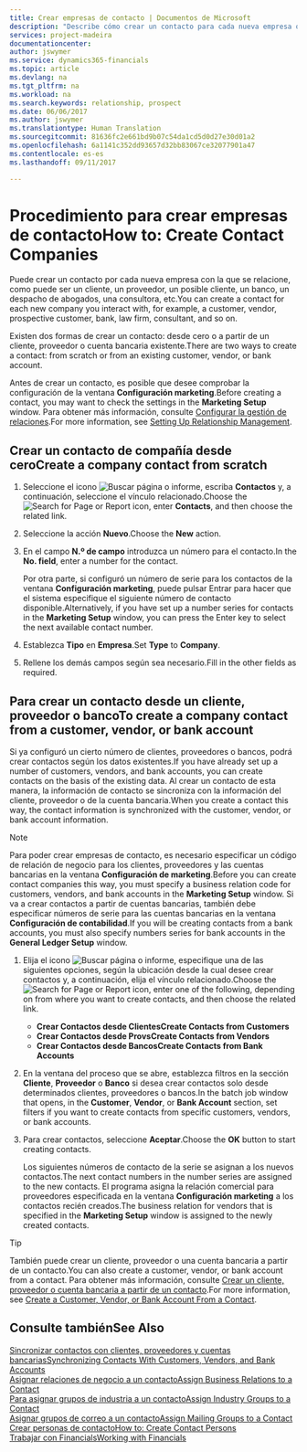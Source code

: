 ```yaml
---
title: Crear empresas de contacto | Documentos de Microsoft
description: "Describe cómo crear un contacto para cada nueva empresa o empresa potencial con la que interactúe o tenga una relación."
services: project-madeira
documentationcenter: 
author: jswymer
ms.service: dynamics365-financials
ms.topic: article
ms.devlang: na
ms.tgt_pltfrm: na
ms.workload: na
ms.search.keywords: relationship, prospect
ms.date: 06/06/2017
ms.author: jswymer
ms.translationtype: Human Translation
ms.sourcegitcommit: 81636fc2e661bd9b07c54da1cd5d0d27e30d01a2
ms.openlocfilehash: 6a1141c352dd93657d32bb83067ce32077901a47
ms.contentlocale: es-es
ms.lasthandoff: 09/11/2017

---
```

# <a name="how-to-create-contact-companies"></a><span data-ttu-id="225ed-103">Procedimiento para crear empresas de contacto</span><span class="sxs-lookup"><span data-stu-id="225ed-103">How to: Create Contact Companies</span></span>
<span data-ttu-id="225ed-104">Puede crear un contacto por cada nueva empresa con la que se relacione, como puede ser un cliente, un proveedor, un posible cliente, un banco, un despacho de abogados, una consultora, etc.</span><span class="sxs-lookup"><span data-stu-id="225ed-104">You can create a contact for each new company you interact with, for example, a customer, vendor, prospective customer, bank, law firm, consultant, and so on.</span></span>

<span data-ttu-id="225ed-105">Existen dos formas de crear un contacto: desde cero o a partir de un cliente, proveedor o cuenta bancaria existente.</span><span class="sxs-lookup"><span data-stu-id="225ed-105">There are two ways to create a contact: from scratch or from an existing customer, vendor, or bank account.</span></span>

<span data-ttu-id="225ed-106">Antes de crear un contacto, es posible que desee comprobar la configuración de la ventana **Configuración marketing**.</span><span class="sxs-lookup"><span data-stu-id="225ed-106">Before creating a contact, you may want to check the settings in the **Marketing Setup** window.</span></span> <span data-ttu-id="225ed-107">Para obtener más información, consulte [Configurar la gestión de relaciones](marketing-setup-marketing.md).</span><span class="sxs-lookup"><span data-stu-id="225ed-107">For more information, see [Setting Up Relationship Management](marketing-setup-marketing.md).</span></span>

## <a name="create-a-company-contact-from-scratch"></a><span data-ttu-id="225ed-108">Crear un contacto de compañía desde cero</span><span class="sxs-lookup"><span data-stu-id="225ed-108">Create a company contact from scratch</span></span>
1. <span data-ttu-id="225ed-109">Seleccione el icono ![Buscar página o informe](media/ui-search/search_small.png "icono Buscar página o informe"), escriba **Contactos** y, a continuación, seleccione el vínculo relacionado.</span><span class="sxs-lookup"><span data-stu-id="225ed-109">Choose the ![Search for Page or Report](media/ui-search/search_small.png "Search for Page or Report icon") icon, enter **Contacts**, and then choose the related link.</span></span>
2. <span data-ttu-id="225ed-110">Seleccione la acción **Nuevo**.</span><span class="sxs-lookup"><span data-stu-id="225ed-110">Choose the **New** action.</span></span>
3. <span data-ttu-id="225ed-111">En el campo **N.º de campo** introduzca un número para el contacto.</span><span class="sxs-lookup"><span data-stu-id="225ed-111">In the **No. field**, enter a number for the contact.</span></span>

    <span data-ttu-id="225ed-112">Por otra parte, si configuró un número de serie para los contactos de la ventana **Configuración marketing**, puede pulsar Entrar para hacer que el sistema especifique el siguiente número de contacto disponible.</span><span class="sxs-lookup"><span data-stu-id="225ed-112">Alternatively, if you have set up a number series for contacts in the **Marketing Setup** window, you can press the Enter key to select the next available contact number.</span></span>  
4. <span data-ttu-id="225ed-113">Establezca **Tipo** en **Empresa**.</span><span class="sxs-lookup"><span data-stu-id="225ed-113">Set **Type** to **Company**.</span></span>
5. <span data-ttu-id="225ed-114">Rellene los demás campos según sea necesario.</span><span class="sxs-lookup"><span data-stu-id="225ed-114">Fill in the other fields as required.</span></span>

## <a name="to-create-a-company-contact-from-a-customer-vendor-or-bank-account"></a><span data-ttu-id="225ed-115">Para crear un contacto desde un cliente, proveedor o banco</span><span class="sxs-lookup"><span data-stu-id="225ed-115">To create a company contact from a customer, vendor, or bank account</span></span>
<span data-ttu-id="225ed-116">Si ya configuró un cierto número de clientes, proveedores o bancos, podrá crear contactos según los datos existentes.</span><span class="sxs-lookup"><span data-stu-id="225ed-116">If you have already set up a number of customers, vendors, and bank accounts, you can create contacts on the basis of the existing data.</span></span> <span data-ttu-id="225ed-117">Al crear un contacto de esta manera, la información de contacto se sincroniza con la información del cliente, proveedor o de la cuenta bancaria.</span><span class="sxs-lookup"><span data-stu-id="225ed-117">When you create a contact this way, the contact information is synchronized with the customer, vendor, or bank account information.</span></span>

> [!NOTE]  
>   <span data-ttu-id="225ed-118">Para poder crear empresas de contacto, es necesario especificar un código de relación de negocio para los clientes, proveedores y las cuentas bancarias en la ventana **Configuración de marketing**.</span><span class="sxs-lookup"><span data-stu-id="225ed-118">Before you can create contact companies this way, you must specify a business relation code for customers, vendors, and bank accounts in the **Marketing Setup** window.</span></span> <span data-ttu-id="225ed-119">Si va a crear contactos a partir de cuentas bancarias, también debe especificar números de serie para las cuentas bancarias en la ventana **Configuración de contabilidad**.</span><span class="sxs-lookup"><span data-stu-id="225ed-119">If you will be creating contacts from a bank accounts, you must also specify numbers series for bank accounts in the **General Ledger Setup** window.</span></span>

1. <span data-ttu-id="225ed-120">Elija el icono ![Buscar página o informe](media/ui-search/search_small.png "icono Buscar página o informe"), especifique una de las siguientes opciones, según la ubicación desde la cual desee crear contactos y, a continuación, elija el vínculo relacionado.</span><span class="sxs-lookup"><span data-stu-id="225ed-120">Choose the ![Search for Page or Report](media/ui-search/search_small.png "Search for Page or Report icon") icon, enter one of the following, depending on from where you want to create contacts, and then choose the related link.</span></span>
   * <span data-ttu-id="225ed-121">**Crear Contactos desde Clientes**</span><span class="sxs-lookup"><span data-stu-id="225ed-121">**Create Contacts from Customers**</span></span>
   * <span data-ttu-id="225ed-122">**Crear Contactos desde Provs**</span><span class="sxs-lookup"><span data-stu-id="225ed-122">**Create Contacts from Vendors**</span></span>
   * <span data-ttu-id="225ed-123">**Crear Contactos desde Bancos**</span><span class="sxs-lookup"><span data-stu-id="225ed-123">**Create Contacts from Bank Accounts**</span></span>
2. <span data-ttu-id="225ed-124">En la ventana del proceso que se abre, establezca filtros en la sección **Cliente**, **Proveedor** o **Banco** si desea crear contactos solo desde determinados clientes, proveedores o bancos.</span><span class="sxs-lookup"><span data-stu-id="225ed-124">In the batch job window that opens, in the **Customer**, **Vendor**, or **Bank Account** section, set filters if you want to create contacts from specific customers, vendors, or bank accounts.</span></span>
3. <span data-ttu-id="225ed-125">Para crear contactos, seleccione **Aceptar**.</span><span class="sxs-lookup"><span data-stu-id="225ed-125">Choose the **OK** button to start creating contacts.</span></span>

    <span data-ttu-id="225ed-126">Los siguientes números de contacto de la serie se asignan a los nuevos contactos.</span><span class="sxs-lookup"><span data-stu-id="225ed-126">The next contact numbers in the number series are assigned to the new contacts.</span></span> <span data-ttu-id="225ed-127">El programa asigna la relación comercial para proveedores especificada en la ventana **Configuración marketing** a los contactos recién creados.</span><span class="sxs-lookup"><span data-stu-id="225ed-127">The business relation for vendors that is specified in the **Marketing Setup** window is assigned to the newly created contacts.</span></span>

> [!TIP]  
>   <span data-ttu-id="225ed-128">También puede crear un cliente, proveedor o una cuenta bancaria a partir de un contacto.</span><span class="sxs-lookup"><span data-stu-id="225ed-128">You can also create a customer, vendor, or bank account from a contact.</span></span> <span data-ttu-id="225ed-129">Para obtener más información, consulte [Crear un cliente, proveedor o cuenta bancaria a partir de un contacto](marketing-how-create-contacts-new-customers-vendors-bank-accounts.md).</span><span class="sxs-lookup"><span data-stu-id="225ed-129">For more information, see [Create a Customer, Vendor, or Bank Account From a Contact](marketing-how-create-contacts-new-customers-vendors-bank-accounts.md).</span></span>

## <a name="see-also"></a><span data-ttu-id="225ed-130">Consulte también</span><span class="sxs-lookup"><span data-stu-id="225ed-130">See Also</span></span>
[<span data-ttu-id="225ed-131">Sincronizar contactos con clientes, proveedores y cuentas bancarias</span><span class="sxs-lookup"><span data-stu-id="225ed-131">Synchronizing Contacts With Customers, Vendors, and Bank Accounts</span></span>](marketing-synchronize-contacts-customers-vendors-bank-accounts.md)  
[<span data-ttu-id="225ed-132">Asignar relaciones de negocio a un contacto</span><span class="sxs-lookup"><span data-stu-id="225ed-132">Assign Business Relations to a Contact</span></span>](marketing-business-relations.md#AssignBusRelContact)  
[<span data-ttu-id="225ed-133">Para asignar grupos de industria a un contacto</span><span class="sxs-lookup"><span data-stu-id="225ed-133">Assign Industry Groups to a Contact</span></span>](marketing-industry-groups.md#AssignIndustryGroupContact)  
[<span data-ttu-id="225ed-134">Asignar grupos de correo a un contacto</span><span class="sxs-lookup"><span data-stu-id="225ed-134">Assign Mailing Groups to a Contact</span></span>](marketing-mailing-groups.md#AssignMailGroupContact)  
[<span data-ttu-id="225ed-135">Crear personas de contacto</span><span class="sxs-lookup"><span data-stu-id="225ed-135">How to: Create Contact Persons</span></span>](marketing-create-contact-persons.md)  
[<span data-ttu-id="225ed-136">Trabajar con Financials</span><span class="sxs-lookup"><span data-stu-id="225ed-136">Working with Financials</span></span>](ui-work-product.md)

